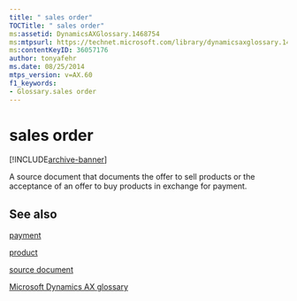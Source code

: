```yaml
---
title: " sales order"
TOCTitle: " sales order"
ms:assetid: DynamicsAXGlossary.1468754
ms:mtpsurl: https://technet.microsoft.com/library/dynamicsaxglossary.1468754(v=AX.60)
ms:contentKeyID: 36057176
author: tonyafehr
ms.date: 08/25/2014
mtps_version: v=AX.60
f1_keywords:
- Glossary.sales order
---
```


# sales order


[!INCLUDE[archive-banner](includes/archive-banner.md)]

A source document that documents the offer to sell products or the acceptance of an offer to buy products in exchange for payment.

## See also

[payment](payment.md)

[product](product.md)

[source document](source-document.md)

[Microsoft Dynamics AX glossary](glossary/microsoft-dynamics-ax-glossary.md)

  


